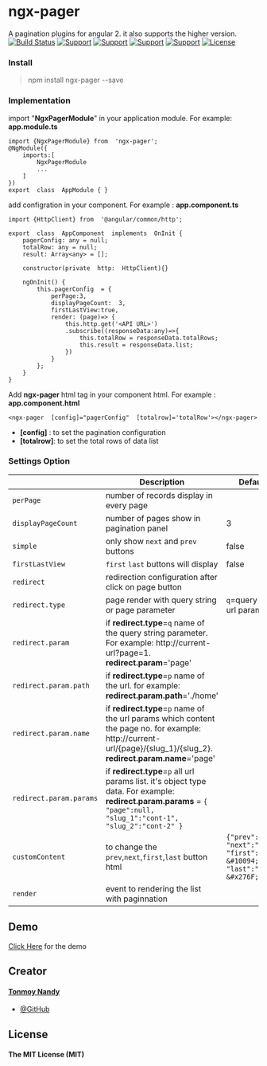 # ngx-pager

A pagination plugins for angular 2. it also supports the higher version.
[![Build Status](https://travis-ci.org/joemccann/dillinger.svg?branch=master)](https://github.com/BinsSoft/ngx-pager) [![Support](https://img.shields.io/badge/Support-Angular%202%2B-blue.svg?style=flat-square)]() [![Support](https://img.shields.io/badge/Support-Angular%204%2B-blue.svg?style=flat-square)]() [![Support](https://img.shields.io/badge/Support-Angular%205%2B-blue.svg?style=flat-square)]() [![Support](https://img.shields.io/badge/Support-Angular%206%2B-blue.svg?style=flat-square)]() [![License](https://img.shields.io/badge/license-MIT-blue.svg?style=flat-square)]()

### Install

> npm install ngx-pager --save

### Implementation

import "**NgxPagerModule**" in your application module. For example: **app.module.ts**

    import {NgxPagerModule} from  'ngx-pager';
    @NgModule({
	    imports:[
		    NgxPagerModule
		    ...
	    ]
    })
    export  class  AppModule { }

add configration in your component. For example : **app.component.ts**

	import {HttpClient} from  '@angular/common/http';
	
    export  class  AppComponent  implements  OnInit {
	    pagerConfig: any = null;
	    totalRow: any = null;
	    result: Array<any> = [];
	    
	    constructor(private  http:  HttpClient){}
	    
	    ngOnInit() {
		    this.pagerConfig  = {
			    perPage:3,
				displayPageCount:  3,
				firstLastView:true,
				render: (page)=> {
					this.http.get('<API URL>')
					.subscribe((responseData:any)=>{
						this.totalRow = responseData.totalRows;
						this.result = responseData.list;
					})
				}
			};
	    }
	}

Add **ngx-pager** html tag in your component html. For example : **app.component.html**

    <ngx-pager  [config]="pagerConfig"  [totalrow]='totalRow'></ngx-pager>

 - **[config]** : to set the pagination configuration
 - **[totalrow]**: to set the total rows of data list


### Settings Option

|                |Description                          |Default Value                         |Required                         |
|----------------|-------------------------------|-----------------------------|-----------------------------|
|`perPage`| number of records display in every page         |            | `yes`           |
|`displayPageCount`| number of pages show in pagination panel           | 3 |            |
|`simple`| only show `next` and `prev` buttons           | false |            |
|`firstLastView`| `first` `last`  buttons will display          | false |            |
|`redirect`| redirection configuration after click on page button          |  |            |
|`redirect.type`|     page render with query string or page parameter      | `q`=query string, `p`= url params   |            `yes`|
|`redirect.param`|  if **redirect.type**=`q` name of the query string parameter. For example: http://current-url?page=1. **redirect.param**='page'      |    |    `yes`|
|`redirect.param.path`|  if **redirect.type**=`p` name of the url. for example: **redirect.param.path**='./home' |    |    `yes`(only **redirect.type**=`p`)|
| `redirect.param.name` |  if **redirect.type**=`p` name of the url params which content the page no. for example: http://current-url/{page}/{slug_1}/{slug_2}. **redirect.param.name**='page' |    |    `yes`(only **redirect.type**=`p`)|
| `redirect.param.params` |  if **redirect.type**=`p` all url params list. it's object type data. For example: **redirect.param.params** = `{ "page":null, "slug_1":"cont-1", "slug_2":"cont-2" }` |    |    `yes`(only **redirect.type**=`p`)|
| `customContent`|  to change the `prev`,`next`,`first`,`last` button html |  `{"prev":"&#10094;", "next":"&#x276F;", "first":"&#10094; &#10094;", "last":"&#x276F; &#x276F;"}`  |    |
| `render`|  event to rendering the list with paginnation |    |   `yes` |

## Demo
[Click Here](https://stackblitz.com/edit/ngx-pager) for the demo
## Creator

#### [Tonmoy Nandy](tonmoy.nandy@gmail.com)
- [@GitHub](https://github.com/tonmoynandy)

## License

#### The MIT License (MIT)